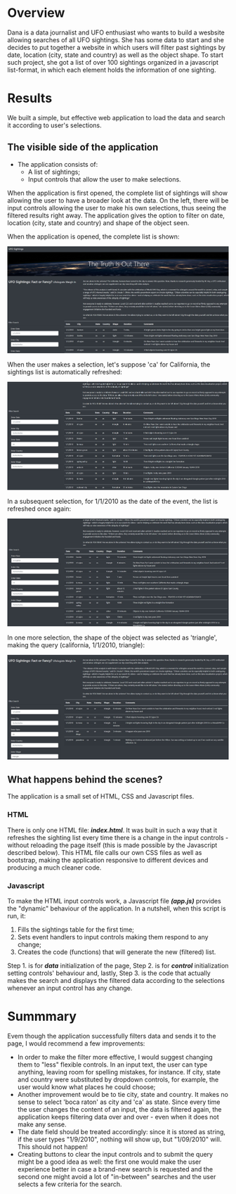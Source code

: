 # Overview
Dana is a data journalist and UFO enthusiast who wants to build a wesbsite allowing searches of all UFO sightings. She has some data to start and she decides to put together a website in which users will filter past sightings by date, location (city, state and country) as well as the object shape. To start such project, she got a list of over 100 sightings organized in a javascript list-format, in which each element holds the information of one sighting.

# Results
We built a simple, but effective web application to load the data and search it according to user's selections. 

## The visible side of the application
- The application consists of:
  - A list of sightings;
  - Input controls that allow the user to make selections.

When the application is first opened, the complete list of sightings will show allowing the user to have a broader look at the data. On the left, there will be input controls allowing the user to make his own selections, thus seeing the filtered results right away. The application gives the option to filter on date, location (city, state and country) and shape of the object seen.

When the application is opened, the complete list is shown:

![Application_start](/static/images/Application_start.jpg)


When the user makes a selection, let's suppose 'ca' for California, the sightings list is automatically refreshed:

![Application_search_california](/static/images/Application_search_california.jpg)

In a subsequent selection, for 1/1/2010 as the date of the event, the list is refreshed once again:

![Application_search_california_1_1_2010](/static/images/Application_search_california_1_1_2010.jpg)

In one more selection, the shape of the object was selected as 'triangle', making the query (california, 1/1/2010, triangle):

![Application_search_california_1_1_2010_triangle](/static/images/Application_search_california_1_1_2010_triangle.jpg)






## What happens behind the scenes?
The application is a small set of HTML, CSS and Javascript files.

### HTML
There is only one HTML file: ***index.html***. It was built in such a way that it refreshes the sighting list every time there is a change in the input controls - without reloading the page itself (this is made possible by the Javascript described below). This HTML file calls our own CSS files as well as bootstrap, making the application responsive to different devices and producing a much cleaner code.

### Javascript
To make the HTML input controls work, a Javascript file ***(app.js)*** provides the "dynamic" behaviour of the application. In a nutshell, when this script is run, it:
1. Fills the sightings table for the first time;
2. Sets event handlers to input controls making them respond to any change;
3. Creates the code (functions) that will generate the new (filtered) list.

Step 1. is for ***data*** initialization of the page, Step 2. is for ***control*** initialization setting controls' behaviour and, lastly, Step 3. is the code that actually makes the search and displays the filtered data according to the selections whenever an input control has any change.

# Summmary
Evem though the application successfully filters data and sends it to the page, I would recommend a few improvements:
- In order to make the filter more effective, I would suggest changing them to "less" flexible controls. In an input text, the user can type anything, leaving room for spelling mistakes, for instance. If city, state and country were substituted by dropdown controls, for example, the user would know what places he could choose;
- Another improvement would be to tie city, state and country. It makes no sense to select 'boca raton' as city and 'ca' as state. Since every time the user changes the content of an input, the data is filtered again, the application keeps filtering data over and over - even when it does not make any sense.
- The date field should be treated accordingly: since it is stored as string, if the user types "1/9/2010", nothing will show up, but "1/09/2010" will. This should not happen!
- Creating buttons to clear the input controls and to submit the query might be a good idea as well: the first one would make the user experience better in case a brand-new search is requested and the second one might avoid a lot of "in-between" searches and the user selects a few criteria for the search.
